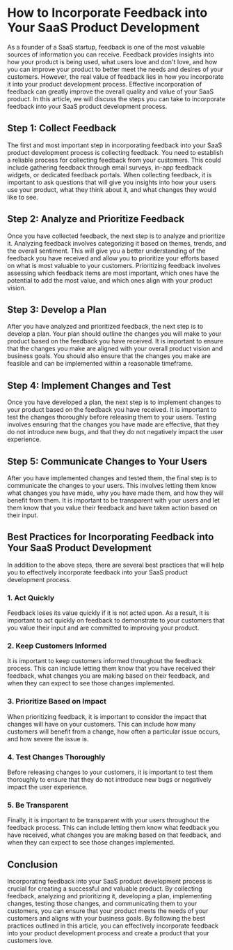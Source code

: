 # How to Incorporate Feedback into Your SaaS Product Development

As a founder of a SaaS startup, feedback is one of the most valuable sources of information you can receive. Feedback provides insights into how your product is being used, what users love and don't love, and how you can improve your product to better meet the needs and desires of your customers. However, the real value of feedback lies in how you incorporate it into your product development process. Effective incorporation of feedback can greatly improve the overall quality and value of your SaaS product. In this article, we will discuss the steps you can take to incorporate feedback into your SaaS product development process.

## Step 1: Collect Feedback

The first and most important step in incorporating feedback into your SaaS product development process is collecting feedback. You need to establish a reliable process for collecting feedback from your customers. This could include gathering feedback through email surveys, in-app feedback widgets, or dedicated feedback portals. When collecting feedback, it is important to ask questions that will give you insights into how your users use your product, what they think about it, and what changes they would like to see.

## Step 2: Analyze and Prioritize Feedback

Once you have collected feedback, the next step is to analyze and prioritize it. Analyzing feedback involves categorizing it based on themes, trends, and the overall sentiment. This will give you a better understanding of the feedback you have received and allow you to prioritize your efforts based on what is most valuable to your customers. Prioritizing feedback involves assessing which feedback items are most important, which ones have the potential to add the most value, and which ones align with your product vision.

## Step 3: Develop a Plan

After you have analyzed and prioritized feedback, the next step is to develop a plan. Your plan should outline the changes you will make to your product based on the feedback you have received. It is important to ensure that the changes you make are aligned with your overall product vision and business goals. You should also ensure that the changes you make are feasible and can be implemented within a reasonable timeframe.

## Step 4: Implement Changes and Test

Once you have developed a plan, the next step is to implement changes to your product based on the feedback you have received. It is important to test the changes thoroughly before releasing them to your users. Testing involves ensuring that the changes you have made are effective, that they do not introduce new bugs, and that they do not negatively impact the user experience.

## Step 5: Communicate Changes to Your Users

After you have implemented changes and tested them, the final step is to communicate the changes to your users. This involves letting them know what changes you have made, why you have made them, and how they will benefit from them. It is important to be transparent with your users and let them know that you value their feedback and have taken action based on their input.

## Best Practices for Incorporating Feedback into Your SaaS Product Development

In addition to the above steps, there are several best practices that will help you to effectively incorporate feedback into your SaaS product development process.

### 1. Act Quickly

Feedback loses its value quickly if it is not acted upon. As a result, it is important to act quickly on feedback to demonstrate to your customers that you value their input and are committed to improving your product.

### 2. Keep Customers Informed

It is important to keep customers informed throughout the feedback process. This can include letting them know that you have received their feedback, what changes you are making based on their feedback, and when they can expect to see those changes implemented.

### 3. Prioritize Based on Impact

When prioritizing feedback, it is important to consider the impact that changes will have on your customers. This can include how many customers will benefit from a change, how often a particular issue occurs, and how severe the issue is.

### 4. Test Changes Thoroughly

Before releasing changes to your customers, it is important to test them thoroughly to ensure that they do not introduce new bugs or negatively impact the user experience.

### 5. Be Transparent

Finally, it is important to be transparent with your users throughout the feedback process. This can include letting them know what feedback you have received, what changes you are making based on that feedback, and when they can expect to see those changes implemented.

## Conclusion

Incorporating feedback into your SaaS product development process is crucial for creating a successful and valuable product. By collecting feedback, analyzing and prioritizing it, developing a plan, implementing changes, testing those changes, and communicating them to your customers, you can ensure that your product meets the needs of your customers and aligns with your business goals. By following the best practices outlined in this article, you can effectively incorporate feedback into your product development process and create a product that your customers love.